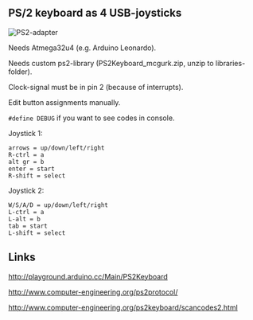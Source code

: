 ## PS/2 keyboard as 4 USB-joysticks

![PS2-adapter](https://raw.githubusercontent.com/mcgurk/Arduino-USB-HID-RetroJoystickAdapter/master/Images/ps2-keyboard-adapter.jpg)

Needs Atmega32u4 (e.g. Arduino Leonardo).

Needs custom ps2-library (PS2Keyboard_mcgurk.zip, unzip to libraries-folder).

Clock-signal must be in pin 2 (because of interrupts).

Edit button assignments manually.

`#define DEBUG` if you want to see codes in console.

Joystick 1:
```
arrows = up/down/left/right
R-ctrl = a
alt gr = b
enter = start
R-shift = select
```

Joystick 2:
```
W/S/A/D = up/down/left/right
L-ctrl = a
L-alt = b
tab = start
L-shift = select
```

## Links

http://playground.arduino.cc/Main/PS2Keyboard

http://www.computer-engineering.org/ps2protocol/

http://www.computer-engineering.org/ps2keyboard/scancodes2.html
